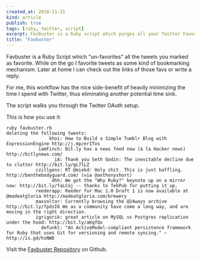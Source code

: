 ```yaml
---
created_at: 2010-11-21
kind: article
publish: true
tags: [ruby, twitter, script]
excerpt: Favbuster is a Ruby script which purges all your Twitter Favorites. The script is available on Github.
title: "Favbuster"
---
```


Favbuster is a Ruby Script which "un-favorites" all the tweets you marked as favorite. While on the go I favorite tweets as some kind of bookmarking mechanism. Later at home I can check out the links of those favs or write a reply.

For me, this workflow has the nice side-benefit of heavily minimizing the time I spend with Twitter, thus eliminating another potential time sink.

The script walks you through the Twitter OAuth setup.

This is how you use it:

    ruby favbuster.rb 
    deleting the following tweets:
                    khoi: How to Build a Simple Tumblr Blog with ExpressionEngine http://j.mp/erITos
                iamFinch: Bit.ly has a news feed now (à la Hacker news) http://bitlynews.com/
                      iA: Thank you Seth Godin: The inevitable decline due to clutter http://bit.ly/gL7lLZ
               czillgens: RT @miekd: Holy shit. This is just baffling. http://benthebodyguard.com/ (via @anthonyshort)
                     dhh: We got the "Why Ruby?" keynote up on a mirror now: http://bit.ly/faLCoj -- thanks to TekPub for putting it up.
               reederapp: Reeder for Mac 1.0 Draft 1 is now available at @madeatgloria http://madeatgloria.com/brewery
               maxvoltar: Currently browsing the @24ways archive http://bit.ly/fpdsI6 We as a community have come a long way, and are moving in the right direction.
               igrigorik: great article on MySQL vs Postgres replication under the hood: http://bit.ly/aKqfQx
                 defunkt: "An ActiveModel-compliant persistence framework for Ruby that uses Git for versioning and remote syncing." — http://is.gd/hsNWD


Visit the [Favbuster Repository](https://github.com/sohooo/favbuster) on Github.
